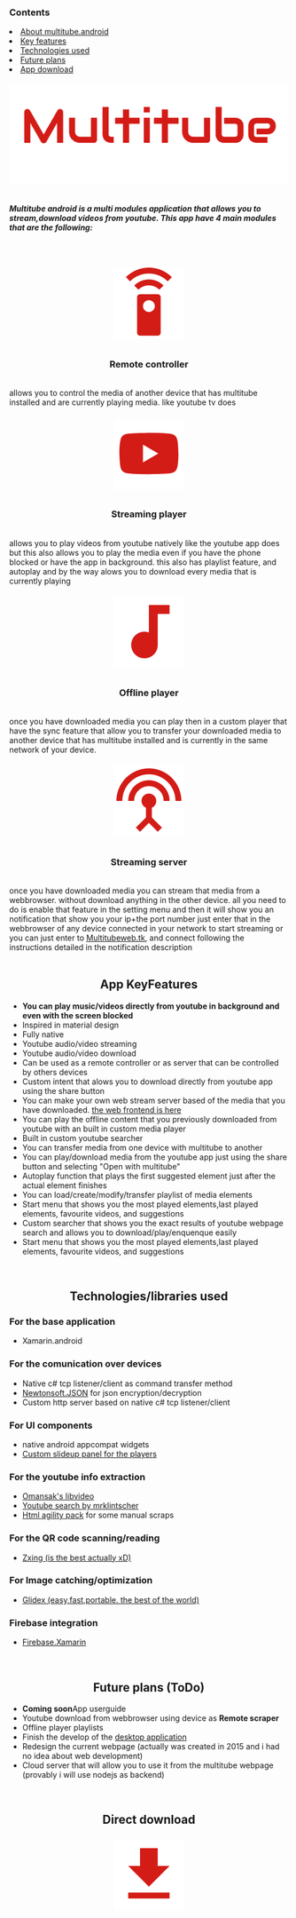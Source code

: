 <h3>Contents</h3>
<li><a href="#about">About multitube.android</a></li>
<li><a href="#features">Key features</a></li>
<li><a href="#tech">Technologies used</a></li>
<li><a href="#future">Future plans</a></li>
<li><a href="#download">App download</a></li>
<h6 align="center"><img src="https://raw.githubusercontent.com/Gr3gorywolf/Multitube.android/master/App1/Resources/drawable/logo.png"><h6>
<h5 id="about">Multitube android is a multi modules application that allows you to stream,download videos from youtube. This app have 4 main modules that are the following:<h5> 
<br><h6 align="center"><img color="black" src="https://raw.githubusercontent.com/Gr3gorywolf/Multitube.android/master/docs/img/remote.png"></h6>
<h3 align="center">Remote controller</h3> <br>
allows you to control the media of another device that has multitube installed and are currently playing media. like youtube tv does 
<br><h6 align="center"><img color="black" src="https://raw.githubusercontent.com/Gr3gorywolf/Multitube.android/master/docs/img/youtube.png"></h6>
<h3 align="center">Streaming player</h3> <br>
allows you to play videos from youtube natively like the youtube app does but this also allows you to play the media even if you have the phone blocked or have the app in background. this also has playlist feature, and autoplay and by the way alows you to download every media that is currently playing
<br><h6 align="center"><img color="black" src="https://raw.githubusercontent.com/Gr3gorywolf/Multitube.android/master/docs/img/musicnote.png"></h6>
<h3 align="center">Offline player</h3> <br>
once you have downloaded media you can play then in a custom player that have the sync feature that allow you to transfer your downloaded media to another device that has multitube installed and is currently 
in the same network of your device.
<br><h6 align="center"><img color="black" src="https://raw.githubusercontent.com/Gr3gorywolf/Multitube.android/master/docs/img/videoinputantenna.png"></h6>
<h3 align="center">Streaming server</h3> <br>
once you have downloaded media you can stream that media from a webbrowser. without download anything in the other device. all you need to do is enable that feature in the setting menu and then it will show you an notification that show you your ip+the port number just enter that in the webbrowser of any device connected in your network to start streaming or you can just enter to <a href="multitubeweb.tk">Multitubeweb.tk</a>, and connect following the instructions detailed in the notification description
<br>
<br>
<h2 align="center" id="features">App KeyFeatures</h2>
<ul>
<li><b>You can play music/videos directly from youtube in background and even with the screen blocked</b></li>
<li>Inspired in material design </li>
<li>Fully native</li>
<li>Youtube audio/video streaming</li>
<li>Youtube audio/video download</li>
<li>Can be used as a remote controller or as server that can be controlled by others devices</li>
<li>Custom intent that alows you to download directly from youtube app using the share button</li>
<li>You can make your own web stream server based of the media that you have downloaded. <a href='https://github.com/Gr3gorywolf/Multitubeweb'>the web frontend is here</a></li>
<li>You can play the offline content that you previously downloaded from youtube with an built in custom media player</li>
<li>Built in custom youtube searcher</li>
<li>You can transfer media from one device with multitube to another</li>
<li>You can play/download media from the youtube app just using the share button and selecting "Open with multitube"</li>
<li>Autoplay function that plays the first suggested element just after the actual element finishes</li>
<li>You can load/create/modify/transfer playlist of media elements </li>
<li>Start menu that shows you the most played elements,last played elements, favourite videos, and suggestions</li>
<li>Custom searcher that shows you the exact results of youtube webpage search and allows you to download/play/enquenque easily</li>
<li>Start menu that shows you the most played elements,last played elements, favourite videos, and suggestions</li>  
</ul>
<br><h2 align="center" id="tech">Technologies/libraries used</h2>
   <h3>For the base application</h3>
 <ul>
<li>Xamarin.android</li> 
</ul>
    <h3>For the comunication over devices</h3>
 <ul>
<li>Native c# tcp listener/client as command transfer method</li> 
<li><a href="https://github.com/JamesNK/Newtonsoft.Json">Newtonsoft.JSON</a> for json encryption/decryption</li>
<li>Custom http server based on native c# tcp listener/client</li>
</ul>
 <h3>For UI components</h3>
 <ul>
<li>native android appcompat widgets</li> 
<li><a href="https://github.com/Cheesebaron/SlidingUpPanel">Custom slideup panel for the players</a></li>
</ul>   
<h3>For the youtube info extraction</h3>
 <ul>
<li><a href="https://github.com/omansak/libvideo">Omansak's libvideo</a></li> 
<li><a href="https://github.com/mrklintscher/YoutubeSearch">Youtube search by mrklintscher</a></li> 
<li><a href="https://github.com/zzzprojects/html-agility-pack">Html agility pack</a> for some manual scraps</li> 
</ul>  
<h3>For the QR code scanning/reading</h3>
 <ul>
<li><a href="https://github.com/Redth/ZXing.Net.Mobile">Zxing (is the best actually xD)</a></li> 
</ul>  
<h3>For Image catching/optimization</h3>
 <ul>
<li><a href="https://github.com/jonathanpeppers/glidex">Glidex (easy,fast,portable. the best of the world)</a></li> 
</ul> 
<h3>Firebase integration</h3>
 <ul>
<li><a href="https://github.com/rlamasb/Firebase.Xamarin">Firebase.Xamarin</a></li> 
</ul> 
<br><h2 align="center" id="future">Future plans (ToDo)</h2>   
   <ul>
       <li><b>Coming soon</b>App userguide </li>
      <li>Youtube download from webbrowser using device as <b>Remote scraper</b></li>
       <li>Offline player playlists</li>
       <li>Finish the develop of the <a href="https://github.com/Gr3gorywolf/Multitube-desktop">desktop application</a></li>
       <li>Redesign the current webpage (actually was created in 2015 and i had no idea about web development)</li>
       <li>Cloud server that will allow you to use it from the multitube webpage (provably i will use nodejs as backend)</li>     
   </ul>
   
<br><h2 align="center" id="download">Direct download</h2>   
  <h3 align="center"> <a href='https://gr3gorywolf.github.io/getromdownload/youtubepc.html' > <img src="https://raw.githubusercontent.com/Gr3gorywolf/Multitube.android/master/docs/img/download.png" /></a></h3>

